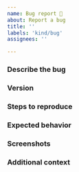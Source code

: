 ```yaml
---
name: Bug report 🐞
about: Report a bug
title: ''
labels: 'kind/bug'
assignees: ''

---
```

<!--
  To make it easier for us to help you, please include as much useful information as possible.

  Before opening a new issue, please search existing issues https://github.com/eclipse/che/issues
-->

### Describe the bug
<!-- A clear and concise description of what the bug is. -->

### Version
<!-- (if workspace is running, version can be obtained with help/about menu) -->


### Steps to reproduce

<!--
1. Do '...'
2. Click on '....'
3. See error
-->

### Expected behavior
<!-- A clear and concise description of what you expected to happen. -->

### Screenshots
<!-- If applicable, add screenshots to help explain your problem. -->

### Additional context
<!-- Add any other context about the problem here. -->
